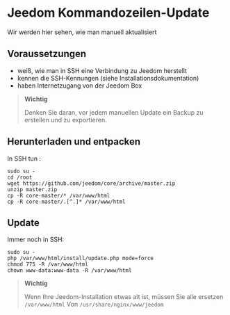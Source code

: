 # Jeedom Kommandozeilen-Update

Wir werden hier sehen, wie man manuell aktualisiert

## Voraussetzungen

-   weiß, wie man in SSH eine Verbindung zu Jeedom herstellt
-   kennen die SSH-Kennungen (siehe Installationsdokumentation)
-   haben Internetzugang von der Jeedom Box

> **Wichtig**
>
> Denken Sie daran, vor jedem manuellen Update ein Backup zu erstellen und zu exportieren.

## Herunterladen und entpacken

In SSH tun :

````
sudo su -
cd /root
wget https://github.com/jeedom/core/archive/master.zip
unzip master.zip
cp -R core-master/* /var/www/html
cp -R core-master/.[^.]* /var/www/html
````

## Update

Immer noch in SSH:

````
sudo su -
php /var/www/html/install/update.php mode=force
chmod 775 -R /var/www/html
chown www-data:www-data -R /var/www/html
````

> **Wichtig**
>
> Wenn Ihre Jeedom-Installation etwas alt ist, müssen Sie alle ersetzen ``/var/www/html`` Von ``/usr/share/nginx/www/jeedom``
